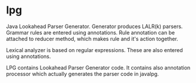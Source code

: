 lpg
===

Java Lookahead Parser Generator. Generator produces LALR(k) parsers. Grammar 
rules are entered using annotations. Rule annotation can be attached to reducer 
method, which makes rule and it's action together.

Lexical analyzer is based on regular expressions. These are also entered using 
annotations.

LPG contains Lookahead Parser Generator code. It contains also annotation 
processor which actually generates the parser code in javalpg. 




